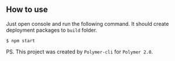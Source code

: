 ## How to use

Just open console and run the following command. It should create deployment packages to `build` folder.

```
$ npm start
```

PS. This project was created by `Polymer-cli` for `Polymer 2.0`.